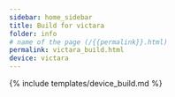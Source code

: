 ```yaml
---
sidebar: home_sidebar
title: Build for victara
folder: info
# name of the page (/{{permalink}}.html)
permalink: victara_build.html
device: victara
---
```

{% include templates/device_build.md %}
